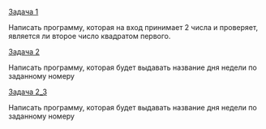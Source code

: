 [Задача 1](task_1.cs) 

Написать программу, которая на вход принимает 2 числа и проверяет, является ли второе число квадратом первого.

[Задача 2](task_2_1.cs) 

Написать программу, которая будет выдавать название дня недели по заданному номеру

[Задача 2_3](task_2_2.cs) 

Написать программу, которая будет выдавать название дня недели по заданному номеру